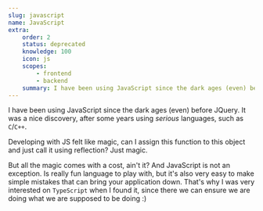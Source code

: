```yaml
---
slug: javascript
name: JavaScript
extra:
    order: 2
    status: deprecated
    knowledge: 100
    icon: js
    scopes:
        - frontend
        - backend
    summary: I have been using JavaScript since the dark ages (even) before JQuery, but I've moved to `TypeScript`.
---
```


I have been using JavaScript since the dark ages (even) before JQuery. It was a nice discovery, after some years using _serious_ languages, such as `C`/`C++`.

Developing with JS felt like magic, can I assign this function to this object and just call it using reflection? Just magic.

But all the magic comes with a cost, ain't it? And JavaScript is not an exception. Is really fun language to play with, but it's also very easy to make simple mistakes that can bring your application down. That's why I was very interested on `TypeScript` when I found it, since there we can ensure we are doing what we are supposed to be doing :)
